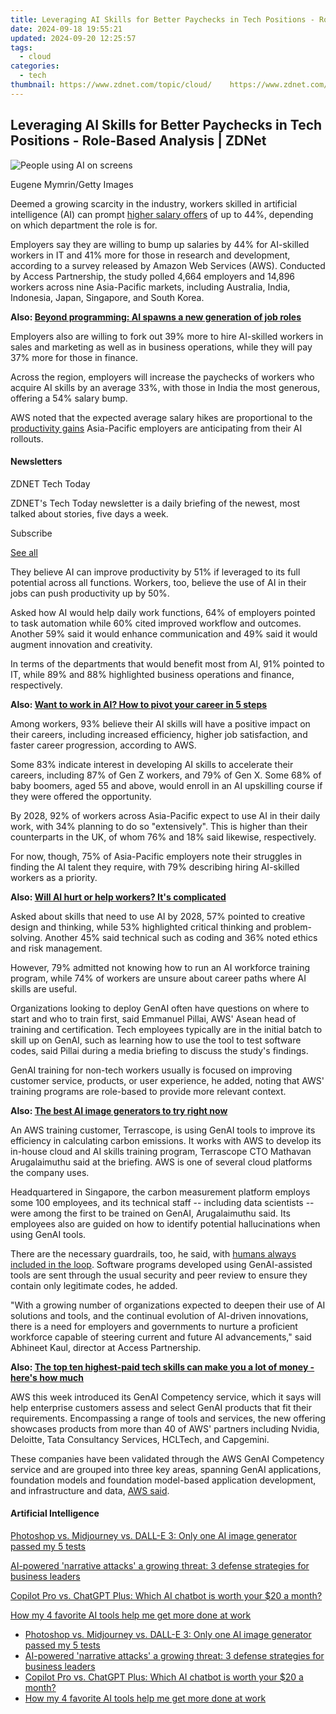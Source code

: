 ```yaml
---
title: Leveraging AI Skills for Better Paychecks in Tech Positions - Role-Based Analysis | ZDNet
date: 2024-09-18 19:55:21
updated: 2024-09-20 12:25:57
tags:
  - cloud
categories:
  - tech
thumbnail: https://www.zdnet.com/topic/cloud/    https://www.zdnet.com/a/img/resize/48ba7ef6d2220499b7ee777e28421a53abb1e209/2024/03/01/d267528a-5ad2-44cb-b576-e6ff25e0e403/gettyimages-1789547663.jpg?width=170&height=96&fit=crop&auto=webp
---
```


## Leveraging AI Skills for Better Paychecks in Tech Positions - Role-Based Analysis | ZDNet

![People using AI on screens](https://www.zdnet.com/a/img/resize/6d4bc474d6a4bc0a12578c7cd8c54e39b85d25ee/2024/03/01/d267528a-5ad2-44cb-b576-e6ff25e0e403/gettyimages-1789547663.jpg?auto=webp&width=1280)

Eugene Mymrin/Getty Images

Deemed a growing scarcity in the industry, workers skilled in artificial intelligence (AI) can prompt [higher salary offers](https://www.zdnet.com/education/professional-development/the-top-ten-highest-paid-tech-skills-can-make-you-lots-of-money-heres-how-much/) of up to 44%, depending on which department the role is for. 

Employers say they are willing to bump up salaries by 44% for AI-skilled workers in IT and 41% more for those in research and development, according to a survey released by Amazon Web Services (AWS). Conducted by Access Partnership, the study polled 4,664 employers and 14,896 workers across nine Asia-Pacific markets, including Australia, India, Indonesia, Japan, Singapore, and South Korea.

**Also: [Beyond programming: AI spawns a new generation of job roles](https://www.zdnet.com/education/professional-development/beyond-programming-ai-spawns-a-new-generation-of-job-roles/)**

Employers also are willing to fork out 39% more to hire AI-skilled workers in sales and marketing as well as in business operations, while they will pay 37% more for those in finance.

Across the region, employers will increase the paychecks of workers who acquire AI skills by an average 33%, with those in India the most generous, offering a 54% salary bump. 

AWS noted that the expected average salary hikes are proportional to the [productivity gains](https://www.zdnet.com/article/finding-the-path-toward-success-as-organizations-bring-ai-into-the-workplace/) Asia-Pacific employers are anticipating from their AI rollouts. 

#### Newsletters

ZDNET Tech Today

ZDNET's Tech Today newsletter is a daily briefing of the newest, most talked about stories, five days a week.

 Subscribe

[See all](https://www.zdnet.com/newsletters/)

They believe AI can improve productivity by 51% if leveraged to its full potential across all functions. Workers, too, believe the use of AI in their jobs can push productivity up by 50%.

Asked how AI would help daily work functions, 64% of employers pointed to task automation while 60% cited improved workflow and outcomes. Another 59% said it would enhance communication and 49% said it would augment innovation and creativity. 

In terms of the departments that would benefit most from AI, 91% pointed to IT, while 89% and 88% highlighted business operations and finance, respectively. 

**Also: [Want to work in AI? How to pivot your career in 5 steps](https://www.zdnet.com/article/want-to-work-in-ai-how-to-pivot-your-career-in-5-steps/)**

Among workers, 93% believe their AI skills will have a positive impact on their careers, including increased efficiency, higher job satisfaction, and faster career progression, according to AWS. 

Some 83% indicate interest in developing AI skills to accelerate their careers, including 87% of Gen Z workers, and 79% of Gen X. Some 68% of baby boomers, aged 55 and above, would enroll in an AI upskilling course if they were offered the opportunity.

By 2028, 92% of workers across Asia-Pacific expect to use AI in their daily work, with 34% planning to do so "extensively". This is higher than their counterparts in the UK, of whom 76% and 18% said likewise, respectively. 

For now, though, 75% of Asia-Pacific employers note their struggles in finding the AI talent they require, with 79% describing hiring AI-skilled workers as a priority. 

**Also: [Will AI hurt or help workers? It's complicated](https://www.zdnet.com/article/will-ai-hurt-or-help-workers-its-complicated/)**

Asked about skills that need to use AI by 2028, 57% pointed to creative design and thinking, while 53% highlighted critical thinking and problem-solving. Another 45% said technical such as coding and 36% noted ethics and risk management. 

However, 79% admitted not knowing how to run an AI workforce training program, while 74% of workers are unsure about career paths where AI skills are useful.

Organizations looking to deploy GenAI often have questions on where to start and who to train first, said Emmanuel Pillai, AWS' Asean head of training and certification. Tech employees typically are in the initial batch to skill up on GenAI, such as learning how to use the tool to test software codes, said Pillai during a media briefing to discuss the study's findings. 

GenAI training for non-tech workers usually is focused on improving customer service, products, or user experience, he added, noting that AWS' training programs are role-based to provide more relevant context. 

**Also: [The best AI image generators to try right now](https://www.zdnet.com/article/best-ai-image-generator/)**

An AWS training customer, Terrascope, is using GenAI tools to improve its efficiency in calculating carbon emissions. It works with AWS to develop its in-house cloud and AI skills training program, Terrascope CTO Mathavan Arugalaimuthu said at the briefing. AWS is one of several cloud platforms the company uses. 

Headquartered in Singapore, the carbon measurement platform employs some 100 employees, and its technical staff -- including data scientists -- were among the first to be trained on GenAI, Arugalaimuthu said. Its employees also are guided on how to identify potential hallucinations when using GenAI tools. 

There are the necessary guardrails, too, he said, with [humans always included in the loop](https://www.zdnet.com/article/human-oversight-key-to-keeping-ai-honest/). Software programs developed using GenAI-assisted tools are sent through the usual security and peer review to ensure they contain only legitimate codes, he added. 

"With a growing number of organizations expected to deepen their use of AI solutions and tools, and the continual evolution of AI-driven innovations, there is a need for employers and governments to nurture a proficient workforce capable of steering current and future AI advancements," said Abhineet Kaul, director at Access Partnership.

**Also: [The top ten highest-paid tech skills can make you a lot of money - here's how much](https://www.zdnet.com/education/professional-development/the-top-ten-highest-paid-tech-skills-can-make-you-lots-of-money-heres-how-much/)**

AWS this week introduced its GenAI Competency service, which it says will help enterprise customers assess and select GenAI products that fit their requirements. Encompassing a range of tools and services, the new offering showcases products from more than 40 of AWS' partners including Nvidia, Deloitte, Tata Consultancy Services, HCLTech, and Capgemini. 

These companies have been validated through the AWS GenAI Competency service and are grouped into three key areas, spanning GenAI applications, foundation models and foundation model-based application development, and infrastructure and data, [AWS said](https://buy.geni.us/Proxy.ashx?TSID=368250&GR%5FURL=https%3A%2F%2Faws.amazon.com%2Fblogs%2Fapn%2Frevolutionize-your-business-with-aws-generative-ai-competency-partners%2F%3Ftag%3Dzd-buy-button-20%26ascsubtag%3D%5F%5FCOM%5FCLICK%5FID%5F%5F%7Ccec8c570-df44-49f2-90ad-2e6608687ab2%7Cdtp&dtb=1).

#### Artificial Intelligence

[Photoshop vs. Midjourney vs. DALL-E 3: Only one AI image generator passed my 5 tests](https://www.zdnet.com/article/is-photoshops-new-text-to-image-as-good-as-midjourney-and-dall-e-we-test-it-and-see/ "Photoshop vs. Midjourney vs. DALL-E 3: Only one AI image generator passed my 5 tests")

[AI-powered 'narrative attacks' a growing threat: 3 defense strategies for business leaders](https://www.zdnet.com/article/ai-powered-narrative-attacks-a-growing-threat-3-defense-strategies-for-business-leaders/ "AI-powered 'narrative attacks' a growing threat: 3 defense strategies for business leaders")

[Copilot Pro vs. ChatGPT Plus: Which AI chatbot is worth your $20 a month?](https://www.zdnet.com/article/copilot-pro-vs-chatgpt-plus-which-is-ai-chatbot-is-worth-your-20-a-month/ "Copilot Pro vs. ChatGPT Plus: Which AI chatbot is worth your $20 a month?")

[How my 4 favorite AI tools help me get more done at work](https://www.zdnet.com/article/how-my-4-favorite-ai-tools-help-me-get-more-done-at-work/ "How my 4 favorite AI tools help me get more done at work")

* [Photoshop vs. Midjourney vs. DALL-E 3: Only one AI image generator passed my 5 tests](https://www.zdnet.com/article/is-photoshops-new-text-to-image-as-good-as-midjourney-and-dall-e-we-test-it-and-see/ "Photoshop vs. Midjourney vs. DALL-E 3: Only one AI image generator passed my 5 tests")
* [AI-powered 'narrative attacks' a growing threat: 3 defense strategies for business leaders](https://www.zdnet.com/article/ai-powered-narrative-attacks-a-growing-threat-3-defense-strategies-for-business-leaders/ "AI-powered 'narrative attacks' a growing threat: 3 defense strategies for business leaders")
* [Copilot Pro vs. ChatGPT Plus: Which AI chatbot is worth your $20 a month?](https://www.zdnet.com/article/copilot-pro-vs-chatgpt-plus-which-is-ai-chatbot-is-worth-your-20-a-month/ "Copilot Pro vs. ChatGPT Plus: Which AI chatbot is worth your $20 a month?")
* [How my 4 favorite AI tools help me get more done at work](https://www.zdnet.com/article/how-my-4-favorite-ai-tools-help-me-get-more-done-at-work/ "How my 4 favorite AI tools help me get more done at work")

<ins class="adsbygoogle"
     style="display:block"
     data-ad-format="autorelaxed"
     data-ad-client="ca-pub-7571918770474297"
     data-ad-slot="1223367746"></ins>



<ins class="adsbygoogle"
     style="display:block"
     data-ad-client="ca-pub-7571918770474297"
     data-ad-slot="8358498916"
     data-ad-format="auto"
     data-full-width-responsive="true"></ins>
